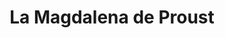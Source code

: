 ---
title: "La Magdalena de Proust"
url: /madrid/la-magdalena-de-proust-calle-de-bravo-murillo/
shop: panadería
---